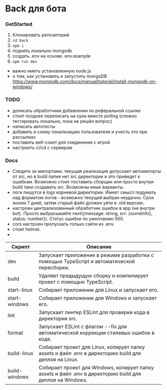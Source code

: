 # Back для бота

### GetStarted
1. Клонировать репозиторий
2. `cd back`
3. `npm i`
4. поднять локально mongodb
5. создать .env на основе .env.example
6. `npm run dev`

- важно иметь установленную node.js 
- о том, как установить и запустить mongoDB https://www.mongodb.com/docs/manual/tutorial/install-mongodb-on-windows/

### TODO
* дописать обработчики добавления по реферальной ссылке
* стоит позднее переписать на хуки вместо polling (сложно тестировать локально, пока не решён вопрос)
* написать автотесты
* добавить в схему локализацию пользователя и учесть это при рассылках
* поставить веб-сокет для соединения с игрой
* настроить ci/cd с сервером

### Docs
- Следите за импортами. текущая реализация допускает автоимпорты от src, но в build папке нет src директории и это приведет к ошибкам. Возможно стоит поставить сборщик или просто внутри build таки создавать src.  Возможны иные варианты.
- логи пишутся в logs корневой директории. Имеет смысл подумать над форматом логов - возможно текущий выбран неудачно. Срок жизни 7 дней, затем старый файл должен уйти в .old версию.
- настроен централизованный обработчик ошибок в app (не внутри bot). Просто выбрасывайте next({message: string, err: {someInfo}, status: number}). Статус ошибки по умолчанию 500.
- cors настроен пропускать только сайти из .env.
- стоит helmet.
- 

| Скрипт          | Описание                                                                                           |
|-----------------|----------------------------------------------------------------------------------------------------|
| dev             | Запускает приложение в режиме разработки с помощью TypeScript и автоматической пересборки.       |
| build           | Удаляет предыдущую сборку и компилирует проект с помощью TypeScript.                               |
| start-linux     | Собирает приложение для Linux и запускает его.                                                     |
| start-windows   | Собирает приложение для Windows и запускает его.                                                   |
| lint            | Запускает линтер ESLint для проверки кода в директории src.                                        |
| format          | Запускает ESLint с флагом --fix для автоматической коррекции стилевых ошибок в коде.                |
| build-linux     | Собирает проект для Linux, копирует папку assets и файл .env в директорию build для деплоя на Linux. |
| build-windows   | Собирает проект для Windows, копирует папку assets и файл .env в директорию build для деплоя на Windows. |



